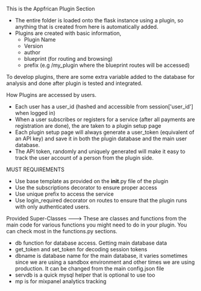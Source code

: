 This is the Appfrican Plugin Section
- The entire folder is loaded onto the flask instance using a plugin, so anything that is created from here is automatically added.
- Plugins are created with basic information, 
    - Plugin Name
    - Version
    - author
    - blueprint (for routing and browsing)
    - prefix (e.g /my_plugin where the blueprint routes will be accessed)

To develop plugins, there are some extra variable added to the database for analysis and done after plugin is tested and integrated.

How Plugins are accessed by users.
- Each user has a user_id (hashed and accessible from session['user_id'] when logged in)
- When a user subscribes or registers for a service (after all payments are registration are done), the are taken to a plugin setup page
- Each plugin setup page will always generate a user_token (equivalent of an API key) and save it in both the plugin database and the main user database.
- The API token, randomly and uniquely generated will make it easy to track the user account of a person from the plugin side.

MUST REQUIREMENTS
- Use base template as provided on the __init__.py file of the plugin
- Use the subscriptions decorator to ensure proper access
- Use unique prefix to access the service
- Use login_required decorator on routes to ensure that the plugin runs with only authenticated users.

Provided Super-Classes 
---> These are classes and functions from the main code for various functions you might need to do in your plugin. You can check most in the functions.py sections.
- db function for database access. Getting main database data
- get_token and set_token for decoding session tokens
- dbname is database name for the main database, it varies sometimes since we are using a sandbox environment and other times we are using production. It can be changed from the main config.json file
- servdb is a quick mysql helper that is optional to use too
- mp is for mixpanel analytics tracking
